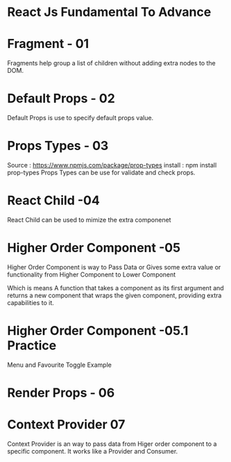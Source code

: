 # React Js Fundamental To Advance

# Fragment - 01
 Fragments help group a list of children without adding extra nodes to the DOM.

# Default Props - 02
Default Props is use to specify default props value.

# Props Types - 03
Source : https://www.npmjs.com/package/prop-types
install : npm install prop-types
Props Types can be use for validate and check props.

# React Child -04
React Child can be used to mimize the extra componenet

# Higher Order Component -05
Higher Order Component is way to Pass Data or Gives some extra value or functionality from Higher Component to Lower Component

Which is means A function that takes a component as its first argument and returns a new component that wraps the given component, providing extra capabilities to it.

# Higher Order Component -05.1 Practice
Menu and Favourite Toggle Example


# Render Props - 06

# Context Provider 07
Context Provider is an way to pass data from Higer order component to  a specific component. It works like a Provider and Consumer.










